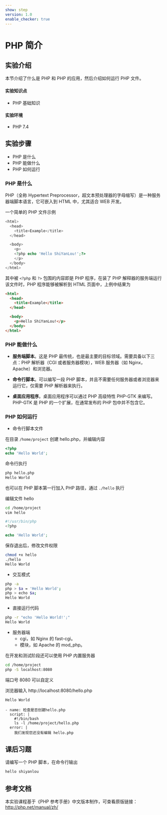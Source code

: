 ```yaml
---
show: step
version: 1.0
enable_checker: true
---
```


# PHP 简介

## 实验介绍

本节介绍了什么是 PHP 和 PHP 的应用，然后介绍如何运行 PHP 文件。

#### 实验知识点

- PHP 基础知识

#### 实验环境

- PHP 7.4

## 实验步骤

- PHP 是什么
- PHP 能做什么
- PHP 如何运行

### PHP 是什么

PHP（全称 Hypertext Preprocessor，超文本预处理器的字母缩写）是一种服务器端脚本语言，它可嵌入到 HTML 中，尤其适合 WEB 开发。

一个简单的 PHP 文件示例

```php
<html>
  <head>
    <title>Example</title>
  </head>

  <body>
    <p>
    <?php echo 'Hello ShiYanLou!';?>
    </p>
  </body>
</html>
```

其中被 `<?php` 和 `?>` 包围的内容即是 PHP 程序，在装了 PHP 解释器的服务端运行该文件时，PHP 程序能够被解析到 HTML 页面中，上例中结果为

```html
<html>
  <head>
    <title>Example</title>
  </head>

  <body>
    <p>Hello ShiYanLou!</p>
  </body>
</html>
```

### PHP 能做什么

- **服务端脚本**。这是 PHP 最传统，也是最主要的目标领域。需要具备以下三点：PHP 解析器（CGI 或者服务器模块），WEB 服务器（如 Nginx，Apache）和浏览器。

- **命令行脚本**。可以编写一段 PHP 脚本，并且不需要任何服务器或者浏览器来运行它，仅需要 PHP 解析器来执行。

- **桌面应用程序**。桌面应用程序可以通过 PHP 高级特性 PHP-GTK 来编写。PHP-GTK 是 PHP 的一个扩展，在通常发布的 PHP 包中并不包含它。

### PHP 如何运行

- 命令行脚本文件

在目录 `/home/project` 创建 hello.php，并编辑内容

```php
<?php
echo 'Hello World';
```

命令行执行

```bash
php hello.php
Hello World
```

也可以在 PHP 脚本第一行加入 PHP 路径，通过 `./hello` 执行

编辑文件 hello

```bash
cd /home/project
vim hello
```

```php
#!/usr/bin/php
<?php

echo 'Hello World';
```

保存退出后，修改文件权限

```bash
chmod +x hello
./hello
Hello World
```

- 交互模式

```bash
php -a
php > $a = 'Hello World';
php > echo $a;
Hello World
```

- 直接运行代码

```bash
php -r "echo 'Hello World!';"
Hello World
```

- 服务器端
  - cgi，如 Nginx 的 fast-cgi。
  - 模块，如 Apache 的 mod_php。

在开发和测试阶段还可以使用 PHP 内置服务器

```bash
cd /home/project
php -S localhost:8080
```

端口号 8080 可以自定义

浏览器输入 http://localhost:8080/hello.php

```html
Hello World
```

```checker
- name: 检查是否创建hello.php
  script: |
    #!/bin/bash
    ls -l /home/project/hello.php
  error: |
    我们发现您还没有编辑 hello.php
```

## 课后习题

请编写一个 PHP 脚本，在命令行输出

```bash
hello shiyanlou
```

## 参考文档

本实验课程基于《PHP 参考手册》中文版本制作，可查看原版链接：http://php.net/manual/zh/
